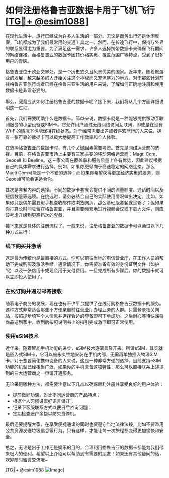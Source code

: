 # 如何注册格鲁吉亚数据卡用于飞机飞行[[TG💪+ @esim1088](https://t.me/s/esim1088)]

在现代生活中，旅行已经成为许多人生活的一部分。无论是商务出行还是休闲度假，飞机都成为了我们最常用的交通工具之一。然而，在长途飞行中，保持与外界的联系显得尤为重要。为了满足这一需求，许多人选择携带数据卡来确保飞行期间的网络连接。而格鲁吉亚的数据卡因其价格实惠、覆盖范围广等特点，受到了很多用户的青睐。

格鲁吉亚位于欧亚交界处，是一个历史悠久且风景优美的国家。近年来，随着旅游业的发展，越来越多的人开始关注这个神秘而又充满魅力的地方。对于那些计划前往格鲁吉亚旅行或者已经在格鲁吉亚生活的用户来说，了解如何正确地注册和使用数据卡是非常必要的。

那么，究竟应该如何注册格鲁吉亚的数据卡呢？接下来，我们将从几个方面详细说明这一过程。

首先，我们需要明确什么是数据卡。简单来说，数据卡就是一种能够提供移动互联网服务的小型设备或SIM卡。它允许用户通过无线网络访问互联网，即使是在没有Wi-Fi的情况下也能保持在线状态。对于经常需要出差或者喜欢旅行的人来说，拥有一张可靠的数据卡可以极大地提高工作效率和个人体验。

在选择格鲁吉亚的数据卡时，有几个关键因素需要考虑。首先是网络运营商的选择。目前，在格鲁吉亚市场上主要有三家主要的移动网络运营商：Magti Com、Geocell 和 Beeline。这三家公司在覆盖率和服务质量上各有优势，因此建议根据自己的具体需求进行选择。例如，如果你更倾向于高速稳定的网络连接，那么Magti Com可能是一个不错的选择；而如果你希望获得更加经济实惠的服务，则Geocell可能会更适合你。

其次是套餐内容的选择。不同的数据卡套餐会提供不同的流量额度、通话时间以及短信数量等选项。在挑选时，请务必结合自己的实际使用情况做出决定。比如，如果你只是偶尔需要用手机查收邮件或浏览网页，那么基础版套餐就足够了；但如果你打算长时间驻留在格鲁吉亚，并且需要频繁地进行视频会议或下载大文件，则应该考虑升级到更高档次的套餐。

接下来就是具体的注册流程了。一般来说，注册格鲁吉亚的数据卡可以通过以下几种方式进行：

### 线下购买并激活
这是最为传统也是最直接的方式。你可以前往当地的电信营业厅，在工作人员的帮助下完成购买及激活手续。通常情况下，你需要准备有效的身份证明文件（如护照）以及一张信用卡或现金用于支付费用。一旦完成所有步骤后，你的数据卡就可以立即投入使用了。

### 在线订购并通过邮寄接收
随着电子商务的发展，现在也有不少平台提供了在线订购格鲁吉亚数据卡的服务。这种方式非常适合那些不方便亲自前往营业厅办理业务的人群。只需登录相关网站，按照提示填写个人信息并选择合适的套餐即可下单成功。之后耐心等待快递将商品送到家中，收到后按照说明书上的指引完成激活即可正常使用。

### 使用eSIM技术
近年来，随着智能手机功能的进步，eSIM技术逐渐普及开来。所谓eSIM，其实就是嵌入式SIM卡，它可以被永久性地安装在手机内部，无需再单独插入物理SIM卡。对于想要简化携带设备的人来说，这是一种非常方便的选择。目前支持eSIM功能的机型已经相当广泛，如果你的手机具备这项特性，那么可以直接联系上述提到的三大运营商之一申请开通服务。

无论采用哪种方法，都需要注意以下几点以确保顺利注册并享受良好的用户体验：
- 提前做好功课，对比不同运营商的产品特点；
- 根据个人习惯设置好语言偏好；
- 记录下客服联系方式以便日后咨询问题；
- 定期检查账户余额以防欠费停机。

最后还要提醒大家，在享受便捷通讯的同时也要遵守当地法律法规，比如不要滥用公共资源发送垃圾信息等行为。只有这样，才能让每一次旅程都变得更加愉快和安全。

总之，无论是出于工作还是娱乐的目的，合理利用格鲁吉亚的数据卡都能为我们带来极大的便利。希望以上介绍可以帮助到有需要的朋友！如果还有其他疑问的话，欢迎随时留言交流哦~

[[TG💪+ @esim1088](https://t.me/s/esim1088) ![Image](https://i.postimg.cc/4NQfJmqS/Snipaste-2025-05-13-00-14-12.png)]